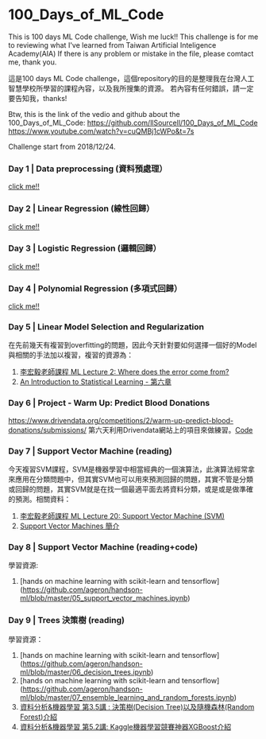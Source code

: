# 100_Days_of_ML_Code
This is 100 days ML Code challenge, Wish me luck!!
This challenge is for me to reviewing what I've learned from Taiwan Artificial Inteligence Academy(AIA)
If there is any problem or mistake in the file, please comtact me, thank you.

這是100 days ML Code challenge，這個repository的目的是整理我在台灣人工智慧學校所學習的課程內容，以及我所搜集的資源。
若內容有任何錯誤，請一定要告知我，thanks!

Btw, this is the link of the vedio and github about the 100_Days_of_ML_Code:
https://github.com/llSourcell/100_Days_of_ML_Code
https://www.youtube.com/watch?v=cuQMBj1cWPo&t=7s

Challenge start from 2018/12/24.

### Day 1 | Data preprocessing (資料預處理）
[click me!!](https://github.com/Lyndonmelon/100_Days_of_ML_Code/tree/master/Day_1_data_preprocessing)

### Day 2 | Linear Regression (線性回歸）
[click me!!](https://github.com/Lyndonmelon/100_Days_of_ML_Code/tree/master/Day_2_linear_regression)

### Day 3 | Logistic Regression (邏輯回歸）
[click me!!](https://github.com/Lyndonmelon/100_Days_of_ML_Code/tree/master/Day_3_logistic_regression)

### Day 4 | Polynomial Regression (多項式回歸）
[click me!!](https://github.com/Lyndonmelon/100_Days_of_ML_Code/tree/master/Day_4_Polynomial_regression)

### Day 5 | Linear Model Selection and Regularization 
在先前幾天有複習到overfitting的問題，因此今天針對要如何選擇一個好的Model與相關的手法加以複習，複習的資源為：
1. [李宏毅老師課程 ML Lecture 2: Where does the error come from?](https://www.youtube.com/watch?v=D_S6y0Jm6dQ&t=1575s)
2. [An Introduction to Statistical Learning - 第六章](https://www.ime.unicamp.br/~dias/Intoduction%20to%20Statistical%20Learning.pdf)

### Day 6 | Project - Warm Up: Predict Blood Donations
https://www.drivendata.org/competitions/2/warm-up-predict-blood-donations/submissions/
第六天利用Drivendata網站上的項目來做練習。[Code](https://github.com/Lyndonmelon/100_Days_of_ML_Code/tree/master/Day_6_project)

### Day 7 | Support Vector Machine (reading)
今天複習SVM課程，SVM是機器學習中相當經典的一個演算法，此演算法經常拿來應用在分類問題中，但其實SVM也可以用來預測回歸的問題，其實不管是分類或回歸的問題，其實SVM就是在找一個最適平面去將資料分類，或是或是做準確的預測。相關資料：
1. [李宏毅老師課程 ML Lecture 20: Support Vector Machine (SVM)](https://www.youtube.com/watch?v=QSEPStBgwRQ&index=29&list=PLJV_el3uVTsPy9oCRY30oBPNLCo89yu49)
2. [Support Vector Machines 簡介](http://www.cmlab.csie.ntu.edu.tw/~cyy/learning/tutorials/SVM2.pdf)

### Day 8 | Support Vector Machine (reading+code)
學習資源:
1. [hands on machine learning with scikit-learn and tensorflow] (https://github.com/ageron/handson-ml/blob/master/05_support_vector_machines.ipynb)

### Day 9 | Trees 決策樹 (reading)
學習資源：
1. [hands on machine learning with scikit-learn and tensorflow] (https://github.com/ageron/handson-ml/blob/master/06_decision_trees.ipynb)
2. [hands on machine learning with scikit-learn and tensorflow] (https://github.com/ageron/handson-ml/blob/master/07_ensemble_learning_and_random_forests.ipynb)
3. [資料分析&機器學習 第3.5講 : 決策樹(Decision Tree)以及隨機森林(Random Forest)介紹](https://medium.com/@yehjames/%E8%B3%87%E6%96%99%E5%88%86%E6%9E%90-%E6%A9%9F%E5%99%A8%E5%AD%B8%E7%BF%92-%E7%AC%AC3-5%E8%AC%9B-%E6%B1%BA%E7%AD%96%E6%A8%B9-decision-tree-%E4%BB%A5%E5%8F%8A%E9%9A%A8%E6%A9%9F%E6%A3%AE%E6%9E%97-random-forest-%E4%BB%8B%E7%B4%B9-7079b0ddfbda)
4. [資料分析&機器學習 第5.2講: Kaggle機器學習競賽神器XGBoost介紹](https://medium.com/@yehjames/%E8%B3%87%E6%96%99%E5%88%86%E6%9E%90-%E6%A9%9F%E5%99%A8%E5%AD%B8%E7%BF%92-%E7%AC%AC5-2%E8%AC%9B-kaggle%E6%A9%9F%E5%99%A8%E5%AD%B8%E7%BF%92%E7%AB%B6%E8%B3%BD%E7%A5%9E%E5%99%A8xgboost%E4%BB%8B%E7%B4%B9-1c8f55cffcc)
